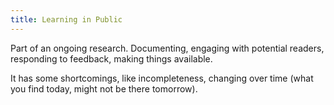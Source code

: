 ```yaml
---
title: Learning in Public
---
```


Part of an ongoing research. Documenting, engaging with potential readers, responding to feedback, making things available.

It has some shortcomings, like incompleteness, changing over time (what you find today, might not be there tomorrow).
